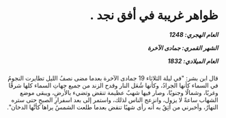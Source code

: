 <h1 dir="rtl">ظواهر غريبة في أفق نجد .</h1>

<h5 dir="rtl">العام الهجري:  1248

الشهر القمري: جمادى الآخرة

العام الميلادي: 1832</h5>

<p dir="rtl">قال ابن بشر: "في ليلة الثلاثاء 19 جمادى الآخرة بعدما مضى نصفُ الليل تطايرت النجومُ في السماء كأنها الجرادُ، وكأنها شُعَل النار وقدح الزند من جميع جهاتِ السماء كلها شرقًا وغربًا، وشمالًا وجنوبًا، وصار فيها شهبٌ عظيمة تنقض وتضيء بالأرضِ، ويبقى موضع الشهاب ساعةً لا يزول، وانزعج الناس لذلك، واستمر إلى بعد اسفرارِ الصبحِ حتى ستره النهارُ، وأخبرني من أثِقُ به أنه رأى شهبًا تنقض بعدما طلعت الشمسُ يراها كأنَّها الدخان".</p></br>
